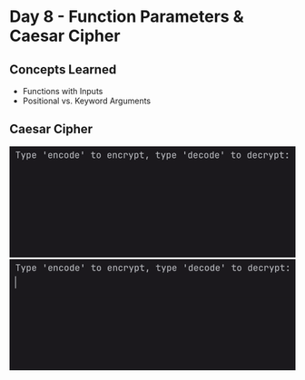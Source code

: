 # Day 8 - Function Parameters & Caesar Cipher
## Concepts Learned
- Functions with Inputs
- Positional vs. Keyword Arguments
## Caesar Cipher
![Day 008 Code Demo](../gifs/Day008-1.gif)
![Day 008 Code Demo](../gifs/Day008-2.gif)
